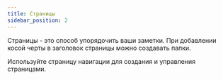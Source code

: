 ```yaml
---
title: Страницы
sidebar_position: 2
---
```


Страницы - это способ упорядочить ваши заметки.
При добавлении косой черты в заголовок страницы можно создавать папки.

Используйте страницу навигации для создания и управления страницами.
